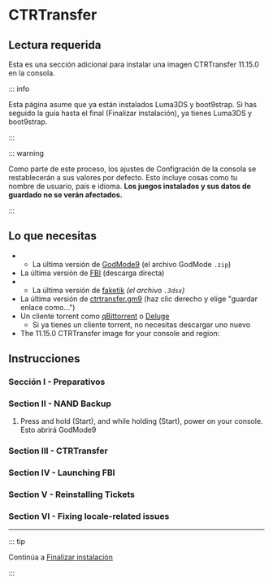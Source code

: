 # CTRTransfer

## Lectura requerida

Esta es una sección adicional para instalar una imagen CTRTransfer 11.15.0 en la consola.

::: info

Esta página asume que ya están instalados Luma3DS y boot9strap. Si has seguido la guía hasta el final (Finalizar instalación), ya tienes Luma3DS y boot9strap.

:::

::: warning

Como parte de este proceso, los ajustes de Configración de la consola se restablecerán a sus valores por defecto. Esto incluye cosas como tu nombre de usuario, país e idioma. **Los juegos instalados y sus datos de guardado no se verán afectados.**

:::

## Lo que necesitas

- - La última versión de [GodMode9](https://github.com/d0k3/GodMode9/releases/latest) (el archivo GodMode `.zip`)
- La última versión de [FBI](https://github.com/nh-server/FBI-NH/releases/download/2.6.1/FBI.3dsx) (descarga directa)
- - La última versión de [faketik](https://github.com/ihaveamac/faketik/releases/latest) _(el archivo `.3dsx`)_
- La última versión de [ctrtransfer.gm9](https://raw.githubusercontent.com/nh-server/scripts/refs/heads/main/3DS/ctrtransfer.gm9) (haz clic derecho y elige "guardar enlace como...")
- Un cliente torrent como [qBittorrent](https://www.qbittorrent.org/download.php) o [Deluge](http://dev.deluge-torrent.org/wiki/Download)
  - Si ya tienes un cliente torrent, no necesitas descargar uno nuevo
- The 11.15.0 CTRTransfer image for your console and region:

<!--@include: ./_include/ctrtransfer-images.md -->

## Instrucciones

### Sección I - Preparativos

<!--@include: ./_include/ctrtransfer-prep.md -->

### Section II - NAND Backup

1. Press and hold (Start), and while holding (Start), power on your console. Esto abrirá GodMode9

<!--@include: ./_include/nand-backup.md -->

### Section III - CTRTransfer

<!--@include: ./_include/ctrtransfer-main.md -->

### Section IV - Launching FBI

<!--@include: ./_include/launch-hbl-dlp.md -->

### Section V - Reinstalling Tickets

<!--@include: ./_include/ctrtransfer-ticket-copy.md -->

### Section VI - Fixing locale-related issues

<!--@include: ./_include/ctrnand-datayeet.md -->

___

::: tip

Continúa a [Finalizar instalación](finalizing-setup)

:::
